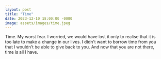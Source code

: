 ```yaml
---
layout: post
title: "Time"
date: 2023-12-10 18:00:00 -0000
image: assets/images/time.jpeg
---
```


Time. My worst fear. I worried, we would have lost it only to realise that it is too late to make a change in our lives. I didn't want to borrow time from you that I wouldn't be able to give back to you. And now that you are not there, time is all I have.